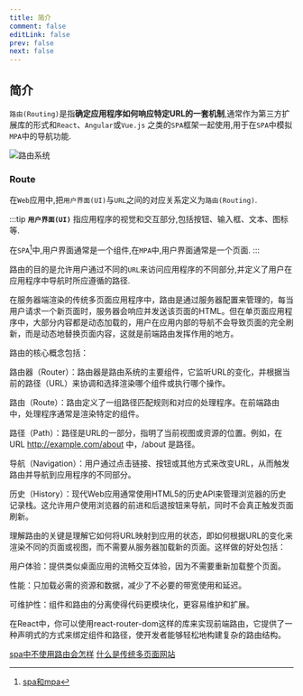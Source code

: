 ```yaml
---
title: 简介
comment: false
editLink: false
prev: false
next: false
---
```


## 简介

`路由(Routing)`是指**确定应用程序如何响应特定URL的一套机制**,通常作为第三方扩展库的形式和`React`、`Angular`或`Vue.js`
之类的`SPA`框架一起使用,用于在`SPA`中模拟`MPA`中的导航功能.

![路由系统](https://cdn.jsdelivr.net/gh/hhypygy/picx-images-hosting@master/路由系统.324yr2vywh60.svg)

### Route

在`Web`应用中,把`用户界面(UI)`与`URL`之间的对应关系定义为`路由(Routing)`.

:::tip
**`用户界面(UI)`** 指应用程序的视觉和交互部分,包括按钮、输入框、文本、图标等.

在`SPA`[^spa和mpa]中,用户界面通常是一个组件,在`MPA`中,用户界面通常是一个页面.
:::


路由的目的是允许用户通过不同的`URL`来访问应用程序的不同部分,并定义了用户在应用程序中导航时所应遵循的路径.

在服务器端渲染的传统多页面应用程序中，路由是通过服务器配置来管理的，每当用户请求一个新页面时，服务器会响应并发送该页面的HTML。但在单页面应用程序中，大部分内容都是动态加载的，用户在应用内部的导航不会导致页面的完全刷新，而是动态地替换页面内容，这就是前端路由发挥作用的地方。

路由的核心概念包括：

路由器（Router）：路由器是路由系统的主要组件，它监听URL的变化，并根据当前的路径（URL）来协调和选择渲染哪个组件或执行哪个操作。

路由（Route）：路由定义了一组路径匹配规则和对应的处理程序。在前端路由中，处理程序通常是渲染特定的组件。

路径（Path）：路径是URL的一部分，指明了当前视图或资源的位置。例如，在URL http://example.com/about 中，/about 是路径。

导航（Navigation）：用户通过点击链接、按钮或其他方式来改变URL，从而触发路由并导航到应用程序的不同部分。

历史（History）：现代Web应用通常使用HTML5的历史API来管理浏览器的历史记录栈。这允许用户使用浏览器的前进和后退按钮来导航，同时不会真正触发页面刷新。

理解路由的关键是理解它如何将URL映射到应用的状态，即如何根据URL的变化来渲染不同的页面或视图，而不需要从服务器加载新的页面。这样做的好处包括：

用户体验：提供类似桌面应用的流畅交互体验，因为不需要重新加载整个页面。

性能：只加载必需的资源和数据，减少了不必要的带宽使用和延迟。

可维护性：组件和路由的分离使得代码更模块化，更容易维护和扩展。

在React中，你可以使用react-router-dom这样的库来实现前端路由，它提供了一种声明式的方式来绑定组件和路径，使开发者能够轻松地构建复杂的路由结构。

[spa中不使用路由会怎样](https://poe.com/s/cztC2UterNeLxzIRowbm)
[什么是传统多页面网站](https://poe.com/s/JXbghjhJ2WIe0dPsc0zo)


[^spa和mpa]: [spa和mpa](https://medium.com/@NeotericEU/single-page-application-vs-multiple-page-application-2591588efe58)

